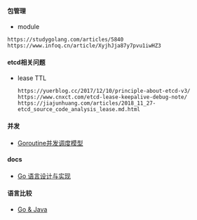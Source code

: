 #### 包管理 ####
- module
 ```
 https://studygolang.com/articles/5840
 https://www.infoq.cn/article/XyjhJja87y7pvu1iwHZ3
 ```

#### etcd相关问题 ####
- lease TTL
  ```
  https://yuerblog.cc/2017/12/10/principle-about-etcd-v3/
  https://www.cnxct.com/etcd-lease-keepalive-debug-note/
  https://jiajunhuang.com/articles/2018_11_27-etcd_source_code_analysis_lease.md.html
  ```
  
#### 并发 ####
- [Goroutine并发调度模型](https://segmentfault.com/a/1190000015464889)
  
#### docs ####
- [Go 语言设计与实现](https://www.bookstack.cn/read/draveness-golang/9e405d643b49d00e.md)

#### 语言比较 ####
- [Go & Java](https://mp.weixin.qq.com/s/OrE6cOkVfFt09Sd9fkRxig)
